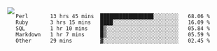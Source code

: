 

<a href="https://github.com/anuraghazra/github-readme-stats">
  <img align="left" src="https://github-readme-stats.vercel.app/api?username=kfly8&count_private=true&show_icons=true&theme=calm" />
</a>


<!--START_SECTION:waka-->

```text
Perl       13 hrs 45 mins  █████████████████░░░░░░░░   68.06 %
Ruby       3 hrs 15 mins   ████░░░░░░░░░░░░░░░░░░░░░   16.09 %
SQL        1 hr 10 mins    █▒░░░░░░░░░░░░░░░░░░░░░░░   05.84 %
Markdown   1 hr 7 mins     █▒░░░░░░░░░░░░░░░░░░░░░░░   05.59 %
Other      29 mins         ▓░░░░░░░░░░░░░░░░░░░░░░░░   02.45 %
```

<!--END_SECTION:waka-->
